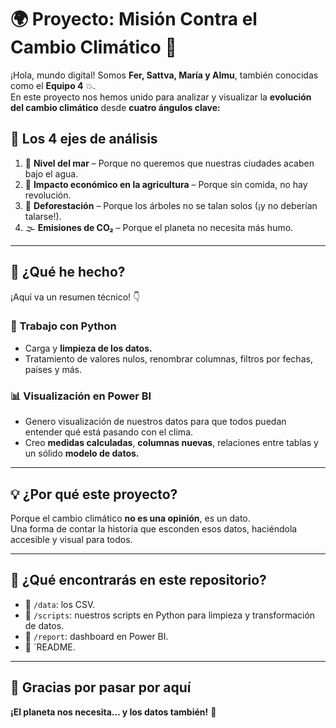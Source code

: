 
# 🌍 Proyecto: Misión Contra el Cambio Climático 🚀

¡Hola, mundo digital! Somos **Fer, Sattva, María y Almu**, también conocidas como el **Equipo 4** 💥.  
En este proyecto nos hemos unido para analizar y visualizar la **evolución del cambio climático** desde **cuatro ángulos clave:**

## 🔬 Los 4 ejes de análisis

1. 🌊 **Nivel del mar** – Porque no queremos que nuestras ciudades acaben bajo el agua.
2. 🌽 **Impacto económico en la agricultura** – Porque sin comida, no hay revolución.
3. 🌳 **Deforestación** – Porque los árboles no se talan solos (¡y no deberían talarse!).
4. 🌫️ **Emisiones de CO₂** – Porque el planeta no necesita más humo.

---

## 🧠 ¿Qué he hecho? 
¡Aquí va un resumen técnico! 👇

### 🐍 Trabajo con Python

- Carga y **limpieza de los datos.**
- Tratamiento de valores nulos, renombrar columnas, filtros por fechas, países y más.

### 📊 Visualización en Power BI

- Genero visualización de nuestros datos para que todos puedan entender qué está pasando con el clima.
- Creo **medidas calculadas**, **columnas nuevas**, relaciones entre tablas y un sólido **modelo de datos.**

---

## 💡 ¿Por qué este proyecto?

Porque el cambio climático **no es una opinión**, es un dato.  
Una forma de contar la historia que esconden esos datos, haciéndola accesible y visual para todos.

---

## 📎 ¿Qué encontrarás en este repositorio?

- 📁 `/data`: los CSV.
- 📁 `/scripts`: nuestros scripts en Python para limpieza y transformación de datos.
- 📁 `/report`: dashboard en Power BI.
- 📄 `README.

---

## 🫶 Gracias por pasar por aquí


**¡El planeta nos necesita… y los datos también!** 🌱

